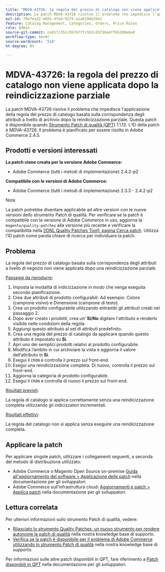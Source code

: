 ```yaml
---
title: "MDVA-43726: la regola del prezzo di catalogo non viene applicata dopo la reindicizzazione parziale"
description: La patch MDVA-43726 risolve il problema che impedisce l'applicazione della regola del prezzo di catalogo basata sulla corrispondenza degli attributi a livello di archivio dopo la reindicizzazione parziale. Questa patch è disponibile quando è installato [Quality Patches Tool (QPT)](/help/announcements/adobe-commerce-announcements/magento-quality-patches-released-new-tool-to-self-serve-quality-patches.md) 1.1.12. L'ID della patch è MDVA-43726. Il problema è pianificato per essere risolto in Adobe Commerce 2.4.5.
exl-id: 70e7e1d2-e601-4fed-9274-a1a619de29e1
feature: Catalog Management, Categories, Orders, Price Rules
role: Admin
source-git-commit: ce81fc35cc5b7477fc5b3cd5f36a4ff65280e6a0
workflow-type: tm+mt
source-wordcount: '518'
ht-degree: 0%

---
```


# MDVA-43726: la regola del prezzo di catalogo non viene applicata dopo la reindicizzazione parziale

La patch MDVA-43726 risolve il problema che impedisce l&#39;applicazione della regola del prezzo di catalogo basata sulla corrispondenza degli attributi a livello di archivio dopo la reindicizzazione parziale. Questa patch è disponibile quando [Strumento Patch di qualità (QPT)](/help/announcements/adobe-commerce-announcements/magento-quality-patches-released-new-tool-to-self-serve-quality-patches.md) 1.1.12. L&#39;ID della patch è MDVA-43726. Il problema è pianificato per essere risolto in Adobe Commerce 2.4.5.

## Prodotti e versioni interessati

**La patch viene creata per la versione Adobe Commerce:**

* Adobe Commerce (tutti i metodi di implementazione) 2.4.2-p2

**Compatibile con le versioni di Adobe Commerce:**

* Adobe Commerce (tutti i metodi di implementazione) 2.3.3 - 2.4.2-p2

>[!NOTE]
>
>La patch potrebbe diventare applicabile ad altre versioni con le nuove versioni dello strumento Patch di qualità. Per verificare se la patch è compatibile con la versione di Adobe Commerce in uso, aggiorna la `magento/quality-patches` alla versione più recente e verificare la compatibilità nella [[!DNL Quality Patches Tool]: pagina Cerca patch](https://devdocs.magento.com/quality-patches/tool.html#patch-grid). Utilizza l’ID patch come parola chiave di ricerca per individuare la patch.

## Problema

La regola del prezzo di catalogo basata sulla corrispondenza degli attributi a livello di negozio non viene applicata dopo una reindicizzazione parziale.

<u>Passaggi da riprodurre</u>:

1. Imposta la modalità di indicizzazione in modo che venga eseguita secondo pianificazione.
1. Crea due attributi di prodotto configurabili. Ad esempio: Colore (campione visivo) e Dimensione (campione di testo).
1. Crea un prodotto configurabile utilizzando entrambi gli attributi creati nel passaggio 2.
1. Dopo aver creato i prodotti, crea un’ **Sì/No** digitare l&#39;attributo e renderlo visibile nelle condizioni della regola.
1. Aggiungi questo attributo al set di attributi predefinito.
1. Crea una regola del prezzo di catalogo da applicare quando questo attributo è impostato su **Sì**.
1. Apri uno dei semplici prodotti relativi al prodotto configurabile.
1. Modifica l’ambito in cui archiviare la vista e aggiorna il valore dell’attributo in **Sì**.
1. Esegui il `CRON` e controlla il prezzo sul front-end.
1. Esegui una reindicizzazione completa. Di nuovo, controlla il prezzo sul front-end.
1. Aggiorna la categoria di prodotto configurabile.
1. Esegui il `CRON` e controlla di nuovo il prezzo sul front-end.

<u>Risultati previsti</u>:

La regola di catalogo si applica correttamente senza una reindicizzazione completa utilizzando gli indicizzatori incrementali.

<u>Risultati effettivi</u>:

La regola del catalogo non si applica senza eseguire una reindicizzazione completa.

## Applicare la patch

Per applicare singole patch, utilizzare i collegamenti seguenti, a seconda del metodo di distribuzione utilizzato:

* Adobe Commerce o Magento Open Source on-premise [Guida all&#39;aggiornamento del software > Applicazione delle patch](https://devdocs.magento.com/guides/v2.4/comp-mgr/patching/mqp.html) nella documentazione per gli sviluppatori.
* Adobe Commerce sull’infrastruttura cloud: [Aggiornamenti e patch > Applica patch](https://devdocs.magento.com/cloud/project/project-patch.html) nella documentazione per gli sviluppatori.

## Lettura correlata

Per ulteriori informazioni sullo strumento Patch di qualità, vedere:

* [Rilasciato lo strumento Quality Patches: un nuovo strumento per rendere autonome le patch di qualità](/help/announcements/adobe-commerce-announcements/magento-quality-patches-released-new-tool-to-self-serve-quality-patches.md) nella nostra knowledge base di supporto.
* [Verifica se la patch è disponibile per il problema di Adobe Commerce utilizzando lo strumento Patch di qualità](/help/support-tools/patches-available-in-qpt-tool/check-patch-for-magento-issue-with-magento-quality-patches.md) nella nostra knowledge base di supporto.

Per informazioni sulle altre patch disponibili in QPT, fare riferimento a [Patch disponibili in QPT](https://devdocs.magento.com/quality-patches/tool.html#patch-grid) nella documentazione per gli sviluppatori.
